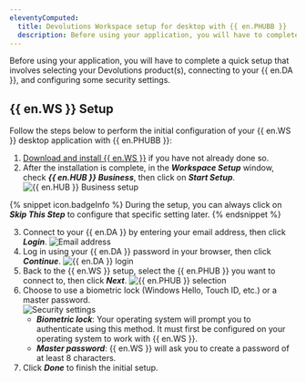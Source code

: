 ```yaml
---
eleventyComputed:
  title: Devolutions Workspace setup for desktop with {{ en.PHUBB }}
  description: Before using your application, you will have to complete a quick setup that involves selecting your Devolutions product(s), connecting to your {{ en.DA }}, and configuring some security settings.
---
```

Before using your application, you will have to complete a quick setup that involves selecting your Devolutions product(s), connecting to your {{ en.DA }}, and configuring some security settings.

## {{ en.WS }} Setup

Follow the steps below to perform the initial configuration of your {{ en.WS }} desktop application with {{ en.PHUBB }}:

1. [Download and install {{ en.WS }}](https://devolutions.net/workspace/) if you have not already done so.
1. After the installation is complete, in the ***Workspace Setup*** window, check ***{{ en.HUB }} Business***, then click on ***Start Setup***.
![{{ en.HUB }} Business setup](/img/en/hub/Hub2202.png)

{% snippet icon.badgeInfo %} 
During the setup, you can always click on ***Skip This Step*** to configure that specific setting later.
{% endsnippet %}

3. Connect to your {{ en.DA }} by entering your email address, then click ***Login***.
![Email address](/img/en/hub/Hub2203.png)
1. Log in using your {{ en.DA }} password in your browser, then click ***Continue***.
![{{ en.DA }} login](/img/en/hub/Hub2204.png)
1. Back to the {{ en.WS }} setup, select the {{ en.PHUB }} you want to connect to, then click ***Next***.
![{{ en.PHUB }} selection](/img/en/hub/Hub2205.png)
1. Choose to use a biometric lock (Windows Hello, Touch ID, etc.) or a master password.  
![Security settings](/img/en/hub/Hub2206.png)
    * ***Biometric lock***: Your operating system will prompt you to authenticate using this method. It must first be configured on your operating system to work with {{ en.WS }}.
    * ***Master password***: {{ en.WS }} will ask you to create a password of at least 8 characters.
1. Click ***Done*** to finish the initial setup.
